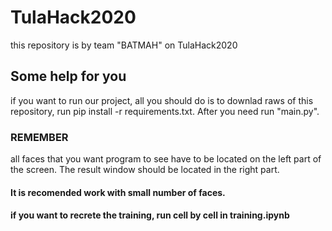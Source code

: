 # TulaHack2020
this repository is by team "ВАТМАН" on TulaHack2020
## Some help for you
if you want to run our project, all you should do is to downlad raws of this repository, run pip install -r requirements.txt.
After you need run "main.py".
### REMEMBER
all faces that you want program to see have to be located on the left part of the screen. The result window should be located in the right part.
#### It is recomended work with small number of faces.
#### if you want to recrete the training, run cell by cell in training.ipynb
